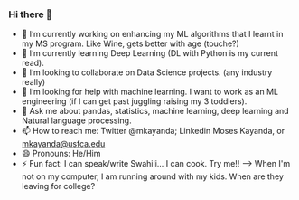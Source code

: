 ### Hi there 👋

- 🔭 I’m currently working on enhancing my ML algorithms that I learnt in my MS program. Like Wine, gets better with age (touche?)
- 🌱 I’m currently learning Deep Learning (DL with Python is my current read).
- 👯 I’m looking to collaborate on Data Science projects. (any industry really) 
- 🤔 I’m looking for help with machine learning. I want to work as an ML engineering (if I can get past juggling raising my 3 toddlers). 
- 💬 Ask me about pandas, statistics, machine learning, deep learning and Natural language processing.
- 📫 How to reach me: Twitter @mkayanda; Linkedin Moses Kayanda, or mkayanda@usfca.edu
- 😄 Pronouns: He/Him
- ⚡ Fun fact: I can speak/write Swahili... I can cook. Try me!!
--> When I'm not on my computer, I am running around with my kids. When are they leaving for college? 
